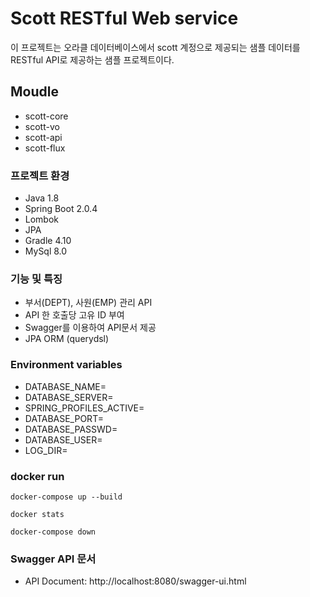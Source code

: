 # Scott RESTful Web service

이 프로젝트는 오라클 데이터베이스에서 scott 계정으로 제공되는 샘플 데이터를 RESTful API로 제공하는 샘플 프로젝트이다.


## Moudle
* scott-core
* scott-vo
* scott-api
* scott-flux

### 프로젝트 환경
* Java 1.8
* Spring Boot 2.0.4
* Lombok
* JPA
* Gradle 4.10
* MySql 8.0


### 기능 및 특징
* 부서(DEPT), 사원(EMP) 관리 API 
* API 한 호출당 고유 ID 부여
* Swagger를 이용하여 API문서 제공
* JPA ORM (querydsl)


### Environment variables
* DATABASE_NAME=
* DATABASE_SERVER=
* SPRING_PROFILES_ACTIVE=
* DATABASE_PORT=
* DATABASE_PASSWD=
* DATABASE_USER=
* LOG_DIR=


### docker run

```buildoutcfg
docker-compose up --build

docker stats

docker-compose down
```

### Swagger API 문서
* API Document: http://localhost:8080/swagger-ui.html



